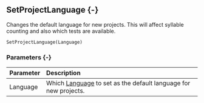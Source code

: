 ## SetProjectLanguage {-}

Changes the default language for new projects. This will affect syllable counting and also which tests are available.

```{sql}
SetProjectLanguage(Language)
```

### Parameters {-}

Parameter | Description
| :-- | :-- |
Language | Which [Language](#language) to set as the default language for new projects.